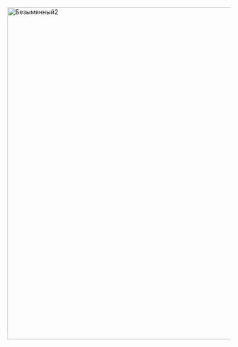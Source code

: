<img width="1282" height="752" alt="Безымянный2" src="https://github.com/user-attachments/assets/8269d302-93d5-4201-85ad-69a384a8b0e4" />
